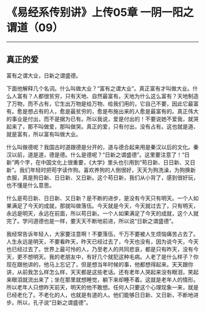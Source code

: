# 《易经系传别讲》上传05章 一阴一阳之谓道（09）

------

## 真正的爱

富有之谓大业，日新之谓盛德。

下面他解释几个名词。什么叫做大业？“富有之谓大业”。真正富有才叫做大业。什么人富有？人都很贫穷，只有天地、自然最富有。天地为什么这么富有？天地制造了万物，而不占有，它生出万物是给万物、给我们用的，它自己不要，因此它最富有。愈是想占有的人，愈是最贫穷的，愈是布施出来的人愈是最富有的。真正伟大的事业是付出，而不是据为已有。所以我说，爱是付出的！不要说她不爱我，就哭起来了，那不叫做爱，那叫做哭。真正的爱，只有付出，没有占有。这也就是道、就是富有，所以富有叫做大业。

什么叫做德呢？我国古时道跟德是分开的，道与德合起来用是秦汉以后的文化。秦汉以前，道是道，德是德。什么是德呢？“日新之谓盛德”。这里要注意了！“日新”两个字，在中国文化上很重要，《大学》里头也引用到“苟日新、日日新、又日新”。我们年轻时把苟字读作狗。喜欢养狗的人倒很好，天天为狗洗澡，为狗换新衣服，真是狗日新、日日新、又日新。这个苟日新，我们从小背了，感到很好玩，也不懂是什么意思。

什么是苟日新、日日新、又日新？是不断的进步，是没有今天只有明天。一个人如果满足了今天的成就，那就叫做落伍。今天就是今天，今天就过去了，只有明天，永远是明天，永远在前面，所以苟日新。一个人如果满足了今天的成就，这个人就完了。学问道德也是一样，要天天不断地前进，所以说“日新之谓盛德”。

我经常告诉年轻人，大家要注意啊！不要落伍，千万不要被人生烦恼痛苦占去了。人生永远是明天，不要看昨天，昨天已经过去了，今天也没有，因为说今天，今天也已经过去了。世界上最可怜的人，乃至老人的共同悲哀，都是只有昨天，没有今天，更不想明天。我的老朋友中，有好几个就犯这种毛病。人老了是什么样子？你现在跟他讲的，他马上忘记了，但是想当年时候的事，他都想得起来。天天跟你讲，从前我怎么样怎么样，天天都是这些老话。还有老年人哭起来没有眼泪，笑起来眼泪就流出来了；坐在那里就想睡觉，躺下来却睡不着。这就是老年人的情形。所以老年人只想昨天前天，明天的他不敢想。任何人只要这个心理现象一来，就是已经老化了。不老化的人，也就是有道的人。他们能够日日新、又日新，不断地进步。所以，孔子说“日新之谓盛德”。